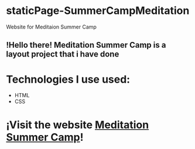 # staticPage-SummerCampMeditation

Website for Meditaion Summer Camp

## !Hello there! Meditation Summer Camp is a layout project that i have done

# Technologies I use used:

- HTML
- CSS

# ¡Visit the website [Meditation Summer Camp](https://jorgearguellles.github.io/staticPage-SummerCampMeditation/)!
